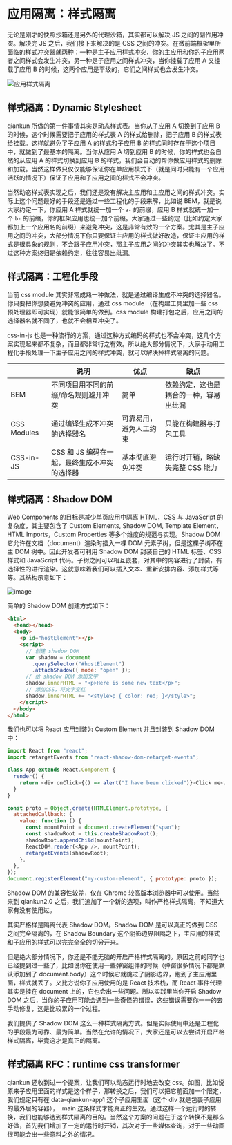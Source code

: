 # 应用隔离：样式隔离

无论是刚才的快照沙箱还是另外的代理沙箱，其实都可以解决 JS 之间的副作用冲突。解决完 JS 之后，我们接下来解决的是 CSS 之间的冲突。在微前端框架里所面临的样式冲突器就两种：一种是主子应用样式冲突，你的主应用和你的子应用两者之间样式会发生冲突，另一种是子应用之间样式冲突，当你挂载了应用 A 又挂载了应用 B 的时候，这两个应用是平级的，它们之间样式也会发生冲突。

![应用样式隔离](https://pic.imgdb.cn/item/607eeb1e8322e6675c163223.jpg)

## 样式隔离：Dynamic Stylesheet

qiankun 所做的第一件事情其实是动态样式表。当你从子应用 A 切换到子应用 B 的时候，这个时候需要把子应用的样式表 A 的样式给删除，把子应用 B 的样式表给挂载。这样就避免了子应用 A 的样式和子应用 B 的样式同时存在于这个项目中，就做到了最基本的隔离。当你从应用 A 切到应用 B 的时候，你的样式也会自然的从应用 A 的样式切换到应用 B 的样式，我们会自动的帮你做应用样式的删除和加载。当然这样做只仅仅能够保证你在单应用模式下（就是同时只能有一个应用活跃的情况下）保证子应用和子应用之间的样式不会冲突。

当然动态样式表实现之后，我们还是没有解决主应用和主应用之间的样式冲突。实际上这个问题最好的手段还是通过一些工程化的手段来解，比如说 BEM，就是说大家约定一下，你应用 A 样式就统一加一个 `a-` 的前缀，应用 B 样式就统一加一个 `b-` 的前缀，你的框架应用也统一加个前缀。大家通过一些约定（比如约定大家都加上一个应用名的前缀）来避免冲突，这是非常有效的一个方案。尤其是主子应用之间的冲突，大部分情况下你只要保证主应用的样式做好改造，保证主应用的样式是很具象的规则，不会跟子应用冲突，那主子应用之间的冲突其实也解决了。不过这种方案终归是依赖约定，往往容易出纰漏。

## 样式隔离：工程化手段

当前 css module 其实非常成熟一种做法，就是通过编译生成不冲突的选择器名。你只要把你想要避免冲突的应用，通过 css module （在构建工具里加一些 css 预处理器即可实现）就能很简单的做到。css module 构建打包之后，应用之间的选择器名就不同了，也就不会相互冲突了。

css-in-js 也是一种流行的方案，通过这种方式编码的样式也不会冲突，这几个方案实现起来都不复杂，而且都非常行之有效。所以绝大部分情况下，大家手动用工程化手段处理一下主子应用之间的样式冲突，就可以解决掉样式隔离的问题。

|             | 说明                                         | 优点                   | 缺点                                   |
| ----------- | -------------------------------------------- | ---------------------- | -------------------------------------- |
| BEM         | 不同项目用不同的前缀/命名规则避开冲突        | 简单                   | 依赖约定，这也是耦合的一种，容易出纰漏 |
| CSS Modules | 通过编译生成不冲突的选择器名                 | 可靠易用，避免人工约束 | 只能在构建器与打包工具                 |
| CSS-in-JS   | CSS 和 JS 编码在一起，最终生成不冲突的选择器 | 基本彻底避免冲突       | 运行时开销，略缺失完整 CSS 能力        |

## 样式隔离：Shadow DOM

Web Components 的目标是减少单页应用中隔离 HTML，CSS 与 JavaScript 的复杂度，其主要包含了 Custom Elements, Shadow DOM, Template Element，HTML Imports，Custom Properties 等多个维度的规范与实现。Shadow DOM 它允许在文档（document）渲染时插入一棵 DOM 元素子树，但是这棵子树不在主 DOM 树中。因此开发者可利用 Shadow DOM 封装自己的 HTML 标签、CSS 样式和 JavaScript 代码。子树之间可以相互嵌套，对其中的内容进行了封装，有选择性的进行渲染。这就意味着我们可以插入文本、重新安排内容、添加样式等等。其结构示意如下：

![image](https://user-images.githubusercontent.com/5803001/43813782-c17e5d34-9af9-11e8-94df-7974298a2afc.png)

简单的 Shadow DOM 创建方式如下：

```html
<html>
  <head></head>
  <body>
    <p id="hostElement"></p>
    <script>
      // 创建 shadow DOM
      var shadow = document
        .querySelector("#hostElement")
        .attachShadow({ mode: "open" });
      // 给 shadow DOM 添加文字
      shadow.innerHTML = "<p>Here is some new text</p>";
      // 添加CSS，将文字变红
      shadow.innerHTML += "<style>p { color: red; }</style>";
    </script>
  </body>
</html>
```

我们也可以将 React 应用封装为 Custom Element 并且封装到 Shadow DOM 中：

```js
import React from "react";
import retargetEvents from "react-shadow-dom-retarget-events";

class App extends React.Component {
  render() {
    return <div onClick={() => alert("I have been clicked")}>Click me</div>;
  }
}

const proto = Object.create(HTMLElement.prototype, {
  attachedCallback: {
    value: function () {
      const mountPoint = document.createElement("span");
      const shadowRoot = this.createShadowRoot();
      shadowRoot.appendChild(mountPoint);
      ReactDOM.render(<App />, mountPoint);
      retargetEvents(shadowRoot);
    },
  },
});
document.registerElement("my-custom-element", { prototype: proto });
```

Shadow DOM 的兼容性较差，仅在 Chrome 较高版本浏览器中可以使用。当然来到 qiankun2.0 之后，我们追加了一个新的选项，叫作严格样式隔离，不知道大家有没有使用过。

其实严格样是隔离代表 Shadow DOM。Shadow DOM 是可以真正的做到 CSS 之间完全隔离的，在 Shadow Boundary 这个阴影边界阻隔之下，主应用的样式和子应用的样式可以完完全全的切分开来。

但是绝大部分情况下，你还是不能无脑的开启严格样式隔离的。原因之前的同学也已经提到过一些了，比如说你在使用一些弹窗组件的时候（弹窗很多情况下都是默认添加到了 document.body）这个时候它就跳过了阴影边界，跑到了主应用里面，样式就丢了。又比方说你子应用使用的是 React 技术栈，而 React 事件代理其实是挂在 document 上的，它也会出一些问题。所以实践里当你开启 Shadow DOM 之后，当你的子应用可能会遇到一些奇怪的错误，这些错误需要你一一的去手动修复，这是比较累的一个过程。

我们提供了 Shadow DOM 这么一种样式隔离方式。但是实际使用中还是工程化的手段最为可靠、最为简单。当然在允许的情况下，大家还是可以去尝试开启严格样式隔离，毕竟这才是真正的隔离。

## 样式隔离 RFC：runtime css transformer

qiankun 还收到过一个提案，让我们可以动态运行时地去改变 css。如图，比如说原来子应用里面的样式是这个样子，那转换之后，我们可以把它前面加一个限定，我们规定只有在 data-qiankun-app1 这个子应用里面（这个 div 就是包裹子应用的最外层的容器）， .main 这条样式才能真正的生效。通过这样一个运行时的转换，我们也能够达到样式隔离的目的。当然这个方案的问题在于这个转换不是那么好做，首先我们增加了一定的运行时开销，其次对于一些媒体查询，对于一些动画很可能会出一些意料之外的情况。
